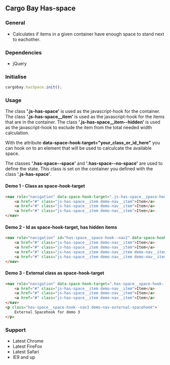 ## Cargo Bay Has-space

### General
- Calculates if items in a given container have enough space to stand next to eachother.


### Dependencies
- jQuery


### Initialise
```javascript
cargobay.hasSpace.init();
```


### Usage
The class **'.js-has-space'** is used as the javascript-hook for the container.
The class **'.js-has-space__item'** is used as the javascript-hook for the items that are in the container.
The class **'.js-has-space__item--hidden'** is used as the javascript-hook to exclude the item from the total needed width calculation.

With the attribute **data-space-hook-target="your_class_or_id_here"** you can hook on to an element that will be used to calculcate the available space.

The classes **'.has-space--space'** and **'.has-space--no-space'** are used to define the state. This class is set on the container you defined with the class **'.js-has-space'**.


#### Demo 1 - Class as space-hook-target
```html
<nav role="navigation" data-space-hook-target=".js-has-space__space-hook--nav-1" class="js-has-space js-has-space__space-hook--nav-1 demo-nav">
    <a href="#" class="js-has-space__item demo-nav__item">Item</a>
    <a href="#" class="js-has-space__item demo-nav__item">Item</a>
    <a href="#" class="js-has-space__item demo-nav__item">Item</a>
</nav>
```

#### Demo 2 - Id as space-hook-target, has hidden items
```html
<nav role="navigation" id="has-space__space-hook--nav2" data-space-hook-target="#has-space__space-hook--nav2" class="js-has-space demo-nav">
    <a href="#" class="js-has-space__item demo-nav__item">Item</a>
    <a href="#" class="js-has-space__item demo-nav__item">Item</a>
    <a href="#" class="js-has-space__item demo-nav__item demo-nav__item--hidden">Item</a>
    <a href="#" class="js-has-space__item demo-nav__item demo-nav__item--hidden">Item</a>
</nav>
```

#### Demo 3 - External class as space-hook-target
```html
<nav role="navigation" data-space-hook-target=".has-space__space-hook--nav3" class="js-has-space demo-nav">
    <a href="#" class="js-has-space__item demo-nav__item">Item</a>
    <a href="#" class="js-has-space__item demo-nav__item">Item</a>
    <a href="#" class="js-has-space__item demo-nav__item">Item</a>
</nav>
<p class="has-space__space-hook--nav3 demo-nav-external-spacehook">
    External Spacehook for demo 3
</p>
```


### Support
- Latest Chrome
- Latest FireFox
- Latest Safari
- IE9 and up
